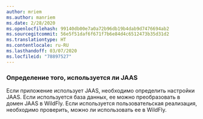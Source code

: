 ```yaml
---
author: mriem
ms.author: manriem
ms.date: 2/28/2020
ms.openlocfilehash: 99140db00e7a0a72b96db19b4dab9d7476694ab2
ms.sourcegitcommit: 56e5f51daf6f671f7b6e84d4c6512473b35d31d2
ms.translationtype: HT
ms.contentlocale: ru-RU
ms.lasthandoff: 03/07/2020
ms.locfileid: "78897527"
---
```

### <a name="determine-whether-jaas-is-in-use"></a>Определение того, используется ли JAAS

Если приложение использует JAAS, необходимо определить настройки JAAS. Если используется база данных, ее можно преобразовать в домен JAAS в WildFly. Если используется пользовательская реализация, необходимо проверить, можно ли использовать ее в WildFly.

